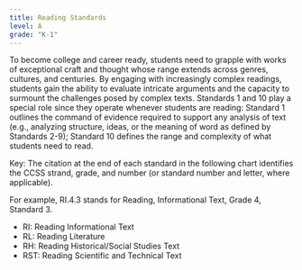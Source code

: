 ```yaml
---
title: Reading Standards
level: A
grade: "K-1"
---
```

To become college and career ready, students need to grapple with works of exceptional craft and thought whose range extends across genres, cultures, and centuries. By engaging with increasingly complex readings, students gain the ability to evaluate intricate arguments and the capacity to surmount the challenges posed by complex texts. Standards 1 and 10 play a special role since they operate whenever students are reading: Standard 1 outlines the command of evidence required to support any analysis of text (e.g., analyzing structure, ideas, or the meaning of word as defined by Standards 2-9); Standard 10 defines the range and complexity of what students need to read.

Key: The citation at the end of each standard in the following chart identifies the CCSS strand, grade, and number (or standard number and letter, where applicable).

For example, RI.4.3 stands for Reading, Informational Text, Grade 4, Standard 3.

 * RI: Reading Informational Text
 * RL: Reading Literature
 * RH: Reading Historical/Social Studies Text
 * RST: Reading Scientific and Technical Text

